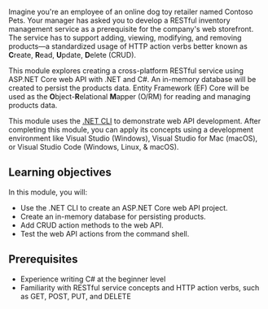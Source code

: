 Imagine you're an employee of an online dog toy retailer named Contoso Pets. Your manager has asked you to develop a RESTful inventory management service as a prerequisite for the company's web storefront. The service has to support adding, viewing, modifying, and removing products&mdash;a standardized usage of HTTP action verbs better known as **C**reate, **R**ead, **U**pdate, **D**elete (CRUD).

This module explores creating a cross-platform RESTful service using ASP.NET Core web API with .NET and C#. An in-memory database will be created to persist the products data. Entity Framework (EF) Core will be used as the **O**bject-**R**elational **M**apper (O/RM) for reading and managing products data.

This module uses the [.NET CLI](https://docs.microsoft.com/dotnet/core/tools/) to demonstrate web API development. After completing this module, you can apply its concepts using a development environment like Visual Studio (Windows), Visual Studio for Mac (macOS), or Visual Studio Code (Windows, Linux, & macOS).

## Learning objectives

In this module, you will:

* Use the .NET CLI to create an ASP.NET Core web API project.
* Create an in-memory database for persisting products.
* Add CRUD action methods to the web API.
* Test the web API actions from the command shell.

## Prerequisites

* Experience writing C# at the beginner level
* Familiarity with RESTful service concepts and HTTP action verbs, such as GET, POST, PUT, and DELETE
